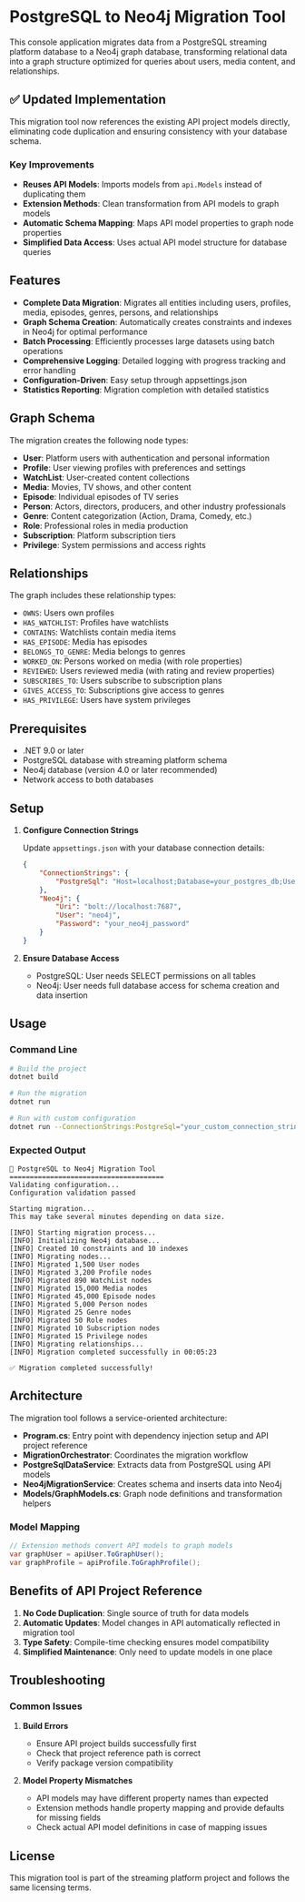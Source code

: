 # PostgreSQL to Neo4j Migration Tool

This console application migrates data from a PostgreSQL streaming platform database to a Neo4j graph database, transforming relational data into a graph structure optimized for queries about users, media content, and relationships.

## ✅ Updated Implementation

This migration tool now references the existing API project models directly, eliminating code duplication and ensuring consistency with your database schema.

### Key Improvements

- **Reuses API Models**: Imports models from `api.Models` instead of duplicating them
- **Extension Methods**: Clean transformation from API models to graph models
- **Automatic Schema Mapping**: Maps API model properties to graph node properties
- **Simplified Data Access**: Uses actual API model structure for database queries

## Features

- **Complete Data Migration**: Migrates all entities including users, profiles, media, episodes, genres, persons, and relationships
- **Graph Schema Creation**: Automatically creates constraints and indexes in Neo4j for optimal performance
- **Batch Processing**: Efficiently processes large datasets using batch operations
- **Comprehensive Logging**: Detailed logging with progress tracking and error handling
- **Configuration-Driven**: Easy setup through appsettings.json
- **Statistics Reporting**: Migration completion with detailed statistics

## Graph Schema

The migration creates the following node types:

- **User**: Platform users with authentication and personal information
- **Profile**: User viewing profiles with preferences and settings
- **WatchList**: User-created content collections
- **Media**: Movies, TV shows, and other content
- **Episode**: Individual episodes of TV series
- **Person**: Actors, directors, producers, and other industry professionals
- **Genre**: Content categorization (Action, Drama, Comedy, etc.)
- **Role**: Professional roles in media production
- **Subscription**: Platform subscription tiers
- **Privilege**: System permissions and access rights

## Relationships

The graph includes these relationship types:

- `OWNS`: Users own profiles
- `HAS_WATCHLIST`: Profiles have watchlists
- `CONTAINS`: Watchlists contain media items
- `HAS_EPISODE`: Media has episodes
- `BELONGS_TO_GENRE`: Media belongs to genres
- `WORKED_ON`: Persons worked on media (with role properties)
- `REVIEWED`: Users reviewed media (with rating and review properties)
- `SUBSCRIBES_TO`: Users subscribe to subscription plans
- `GIVES_ACCESS_TO`: Subscriptions give access to genres
- `HAS_PRIVILEGE`: Users have system privileges

## Prerequisites

- .NET 9.0 or later
- PostgreSQL database with streaming platform schema
- Neo4j database (version 4.0 or later recommended)
- Network access to both databases

## Setup

1. **Configure Connection Strings**

    Update `appsettings.json` with your database connection details:

    ```json
    {
        "ConnectionStrings": {
            "PostgreSql": "Host=localhost;Database=your_postgres_db;Username=your_user;Password=your_password"
        },
        "Neo4j": {
            "Uri": "bolt://localhost:7687",
            "User": "neo4j",
            "Password": "your_neo4j_password"
        }
    }
    ```

2. **Ensure Database Access**
    - PostgreSQL: User needs SELECT permissions on all tables
    - Neo4j: User needs full database access for schema creation and data insertion

## Usage

### Command Line

```bash
# Build the project
dotnet build

# Run the migration
dotnet run

# Run with custom configuration
dotnet run --ConnectionStrings:PostgreSql="your_custom_connection_string"
```

### Expected Output

```
🚀 PostgreSQL to Neo4j Migration Tool
======================================
Validating configuration...
Configuration validation passed

Starting migration...
This may take several minutes depending on data size.

[INFO] Starting migration process...
[INFO] Initializing Neo4j database...
[INFO] Created 10 constraints and 10 indexes
[INFO] Migrating nodes...
[INFO] Migrated 1,500 User nodes
[INFO] Migrated 3,200 Profile nodes
[INFO] Migrated 890 WatchList nodes
[INFO] Migrated 15,000 Media nodes
[INFO] Migrated 45,000 Episode nodes
[INFO] Migrated 5,000 Person nodes
[INFO] Migrated 25 Genre nodes
[INFO] Migrated 50 Role nodes
[INFO] Migrated 10 Subscription nodes
[INFO] Migrated 15 Privilege nodes
[INFO] Migrating relationships...
[INFO] Migration completed successfully in 00:05:23

✅ Migration completed successfully!
```

## Architecture

The migration tool follows a service-oriented architecture:

- **Program.cs**: Entry point with dependency injection setup and API project reference
- **MigrationOrchestrator**: Coordinates the migration workflow
- **PostgreSqlDataService**: Extracts data from PostgreSQL using API models
- **Neo4jMigrationService**: Creates schema and inserts data into Neo4j
- **Models/GraphModels.cs**: Graph node definitions and transformation helpers

### Model Mapping

```csharp
// Extension methods convert API models to graph models
var graphUser = apiUser.ToGraphUser();
var graphProfile = apiProfile.ToGraphProfile();
```

## Benefits of API Project Reference

1. **No Code Duplication**: Single source of truth for data models
2. **Automatic Updates**: Model changes in API automatically reflected in migration tool
3. **Type Safety**: Compile-time checking ensures model compatibility
4. **Simplified Maintenance**: Only need to update models in one place

## Troubleshooting

### Common Issues

1. **Build Errors**
    - Ensure API project builds successfully first
    - Check that project reference path is correct
    - Verify package version compatibility

2. **Model Property Mismatches**
    - API models may have different property names than expected
    - Extension methods handle property mapping and provide defaults for missing fields
    - Check actual API model definitions in case of mapping issues

## License

This migration tool is part of the streaming platform project and follows the same licensing terms.

